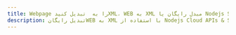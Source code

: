 ---title: Webpage را به  تبدیل کنیدXML، WEB به XML مبدل رایگان یا Nodejs SDKdescription: تبدیل رایگانWEB به XML با استفاده از Nodejs Cloud APIs & SDK همچنین اسناد PDF را در Cloud ایجاد، ویرایش و رندر کنید.---